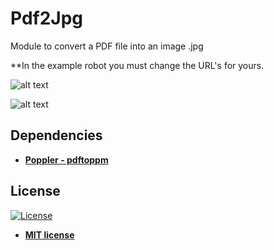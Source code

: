 # Pdf2Jpg
 Module to convert a PDF file into an image .jpg
 
 **In the example robot you must change the URL's for yours.
 
![alt text](https://raw.githubusercontent.com/rocketbot-cl/Pdf2Jpg/master/example/pdf2jpg2.png)

![alt text](https://raw.githubusercontent.com/rocketbot-cl/Pdf2Jpg/master/example/pdf2jpg.png)


<h2>Dependencies</h2>

<p>
  <ul>
    <li>
      <strong>
        <a href="https://poppler.freedesktop.org/">Poppler - pdftoppm</a>
      </strong>
    </li>
  </ul>
</p>

<h2>License</h2>

<p><a href="http://badges.mit-license.org" rel="nofollow"><img src="https://camo.githubusercontent.com/107590fac8cbd65071396bb4d04040f76cde5bde/687474703a2f2f696d672e736869656c64732e696f2f3a6c6963656e73652d6d69742d626c75652e7376673f7374796c653d666c61742d737175617265" alt="License" data-canonical-src="http://img.shields.io/:license-mit-blue.svg?style=flat-square" style="max-width:100%;"></a></p>

<ul>
  <li><strong><a href="http://opensource.org/licenses/mit-license.php" rel="nofollow">MIT license</a></strong></li>
</ul>  
